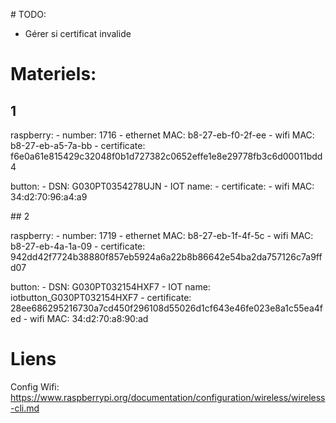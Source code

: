 # TODO:

- Gérer si certificat invalide

# Materiels:

## 1

raspberry:
    - number: 1716
    - ethernet MAC: b8-27-eb-f0-2f-ee
    - wifi MAC: b8-27-eb-a5-7a-bb
    - certificate: f6e0a61e815429c32048f0b1d727382c0652effe1e8e29778fb3c6d00011bdd4

button:
    - DSN: G030PT0354278UJN
    - IOT name:
    - certificate:
    - wifi MAC: 34:d2:70:96:a4:a9

## 2

raspberry:
    - number: 1719
    - ethernet MAC: b8-27-eb-1f-4f-5c
    - wifi MAC: b8-27-eb-4a-1a-09 
    - certificate: 942dd42f7724b38880f857eb5924a6a22b8b86642e54ba2da757126c7a9ffd07

button:
    - DSN: G030PT032154HXF7
    - IOT name: iotbutton_G030PT032154HXF7
    - certificate: 28ee686295216730a7cd450f296108d55026d1cf643e46fe023e8a1c55ea4fed
    - wifi MAC: 34:d2:70:a8:90:ad


# Liens

Config Wifi: https://www.raspberrypi.org/documentation/configuration/wireless/wireless-cli.md
